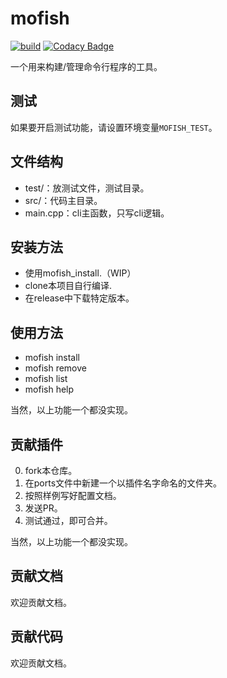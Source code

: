 # mofish
[![build](![build](https://github.com/mofishes/mofish/workflows/build/badge.svg?event=push))](https://github.com/mofishes/mofish/actions)
[![Codacy Badge](https://api.codacy.com/project/badge/Grade/3613a64cd63f45a3b6a887d5511199d4)](https://www.codacy.com/gh/mofishes/mofish?utm_source=github.com&amp;utm_medium=referral&amp;utm_content=mofishes/mofish&amp;utm_campaign=Badge_Grade)

一个用来构建/管理命令行程序的工具。

## 测试

如果要开启测试功能，请设置环境变量`MOFISH_TEST`。

## 文件结构

-   test/：放测试文件，测试目录。
-   src/：代码主目录。
-   main.cpp：cli主函数，只写cli逻辑。

## 安装方法

-   使用mofish_install.（WIP）
-   clone本项目自行编译.
-   在release中下载特定版本。

## 使用方法

-   mofish install <port>
-   mofish remove <port>
-   mofish list
-   mofish help

当然，以上功能一个都没实现。

## 贡献插件

0.  fork本仓库。
1.  在ports文件中新建一个以插件名字命名的文件夹。
2.  按照样例写好配置文档。
3.  发送PR。
5.  测试通过，即可合并。

当然，以上功能一个都没实现。

## 贡献文档

欢迎贡献文档。

## 贡献代码

欢迎贡献文档。
